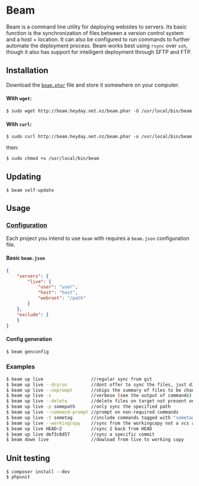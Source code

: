 # Beam

Beam is a command line utility for deploying websites to servers. Its basic function is the synchronization of files between a version control system and a host + location. It can also be configured to run commands to further automate the deployment process. Beam works best using `rsync` over `ssh`, though it also has support for intelligent deployment through SFTP and FTP.

## Installation

Download the [`beam.phar`](http://beam.heyday.net.nz/beam.phar) file and store it somewhere on your computer.

#### With `wget`:

    $ sudo wget http://beam.heyday.net.nz/beam.phar -O /usr/local/bin/beam

#### With `curl`:

    $ sudo curl http://beam.heyday.net.nz/beam.phar -o /usr/local/bin/beam

then:

    $ sudo chmod +x /usr/local/bin/beam


## Updating

    $ beam self-update

## Usage

### [Configuration](CONFIG.md)

Each project you intend to use `beam` with requires a `beam.json` configuration file.

#### Basic `beam.json`

```json
{
	"servers": {
		"live": {
			"user": "user",
			"host": "host",
			"webroot": "/path"
		}
	},
	"exclude": {
	}
}
```

#### Config generation

```bash
$ beam genconfig
```

### Examples

```bash
$ beam up live                  //regular sync from git
$ beam up live --dryrun         //dont offer to sync the files, just display changes
$ beam up live --noprompt       //skips the summary of files to be changed and doesnt prompt for confirmation
$ beam up live -v               //verbose (see the output of commands)
$ beam up live --delete         //delete files on target not present on local
$ beam up live -p somepath      //only sync the specified path
$ beam up live --command-prompt //prompt on non-required commands
$ beam up live -t sometag       //include commands tagged with "sometag"
$ beam up live --workingcopy    //sync from the workingcopy not a vcs archive
$ beam up live HEAD~2           //sync 2 back from HEAD
$ beam up live def3c6d57        //sync a specific commit
$ beam down live                //dowload from live to working copy
```

## Unit testing

    $ composer install --dev
    $ phpunit